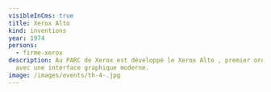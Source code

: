 ```yaml
---
visibleInCms: true
title: Xerox Alto
kind: inventions
year: 1974
persons:
  - firme-xerox
description: Au PARC de Xerox est développé le Xerox Alto , premier ordinateur
  avec une interface graphique moderne.
image: /images/events/th-4-.jpg
---
```

